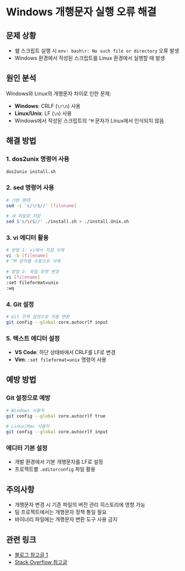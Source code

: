 # Windows 개행문자 실행 오류 해결

## 문제 상황
- 쉘 스크립트 실행 시 `env: bash\r: No such file or directory` 오류 발생
- Windows 환경에서 작성된 스크립트를 Linux 환경에서 실행할 때 발생

## 원인 분석
Windows와 Linux의 개행문자 차이로 인한 문제:
- **Windows**: CRLF (`\r\n`) 사용
- **Linux/Unix**: LF (`\n`) 사용
- Windows에서 작성된 스크립트의 `^M` 문자가 Linux에서 인식되지 않음

## 해결 방법

### 1. dos2unix 명령어 사용
```bash
dos2unix install.sh
```

### 2. sed 명령어 사용
```bash
# 기본 형태
sed -i 's/\r$//' [filename]

# 새 파일로 저장
sed $'s/\r$//' ./install.sh > ./install.Unix.sh
```

### 3. vi 에디터 활용
```bash
# 방법 1: vi에서 직접 삭제
vi -b [filename]
# ^M 문자를 수동으로 삭제

# 방법 2: 파일 포맷 변경
vi [filename]
:set fileformat=unix
:wq
```

### 4. Git 설정
```bash
# Git 전역 설정으로 자동 변환
git config --global core.autocrlf input
```

### 5. 텍스트 에디터 설정
- **VS Code**: 하단 상태바에서 CRLF를 LF로 변경
- **Vim**: `:set fileformat=unix` 명령어 사용

## 예방 방법

### Git 설정으로 예방
```bash
# Windows 사용자
git config --global core.autocrlf true

# Linux/Mac 사용자
git config --global core.autocrlf input
```

### 에디터 기본 설정
- 개발 환경에서 기본 개행문자를 LF로 설정
- 프로젝트별 `.editorconfig` 파일 활용

## 주의사항
- 개행문자 변경 시 기존 파일의 버전 관리 히스토리에 영향 가능
- 팀 프로젝트에서는 개행문자 정책 통일 필요
- 바이너리 파일에는 개행문자 변환 도구 사용 금지

## 관련 링크
- [블로그 참고글 1](https://gethlemn.tistory.com/66)
- [Stack Overflow 참고글](https://stackoverflow.com/questions/29045140/env-bash-r-no-such-file-or-directory)